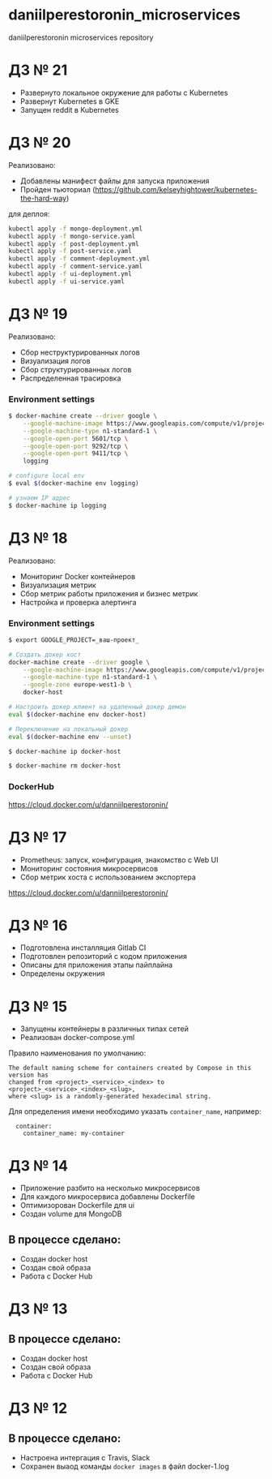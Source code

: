 # daniilperestoronin_microservices
daniilperestoronin microservices repository

# ДЗ № 21

- Развернуто локальное окружение для работы с Kubernetes
- Развернут Kubernetes в GKE
- Запущен reddit в Kubernetes

# ДЗ № 20

Реализовано: 
- Добавлены манифест файлы для запуска приложения
- Пройден тьюториал (https://github.com/kelseyhightower/kubernetes-the-hard-way)

для деплоя:
```bash
kubectl apply -f mongo-deployment.yml
kubectl apply -f mongo-service.yaml
kubectl apply -f post-deployment.yml
kubectl apply -f post-service.yaml
kubectl apply -f comment-deployment.yml
kubectl apply -f comment-service.yaml
kubectl apply -f ui-deployment.yml
kubectl apply -f ui-service.yaml
```

# ДЗ № 19

Реализовано: 
- Сбор неструктурированных логов
- Визуализация логов
- Сбор структурированных логов
- Распределенная трасировка

### Environment settings

```bash
$ docker-machine create --driver google \
    --google-machine-image https://www.googleapis.com/compute/v1/projects/ubuntu-os-cloud/global/images/family/ubuntu-1604-lts \
    --google-machine-type n1-standard-1 \
    --google-open-port 5601/tcp \
    --google-open-port 9292/tcp \
    --google-open-port 9411/tcp \
    logging

# configure local env
$ eval $(docker-machine env logging)

# узнаем IP адрес
$ docker-machine ip logging
```

# ДЗ № 18

Реализовано: 
- Мониторинг Docker контейнеров
- Визуализация метрик
- Сбор метрик работы приложения и бизнес метрик
- Настройка и проверка алертинга

### Environment settings
```bash
$ export GOOGLE_PROJECT=_ваш-проект_

# Создать докер хост
docker-machine create --driver google \
    --google-machine-image https://www.googleapis.com/compute/v1/projects/ubuntu-os-cloud/global/images/family/ubuntu-1604-lts \
    --google-machine-type n1-standard-1 \
    --google-zone europe-west1-b \
    docker-host

# Настроить докер клиент на удаленный докер демон
eval $(docker-machine env docker-host)

# Переключение на локальный докер
eval $(docker-machine env --unset)

$ docker-machine ip docker-host

$ docker-machine rm docker-host
```

### DockerHub
https://cloud.docker.com/u/danniilperestoronin/

# ДЗ № 17

- Prometheus: запуск, конфигурация, знакомство с Web UI
- Мониторинг состояния микросервисов
- Сбор метрик хоста с использованием экспортера

https://cloud.docker.com/u/danniilperestoronin/

# ДЗ № 16

- Подготовлена инсталляция Gitlab CI
- Подготовлен репозиторий с кодом приложения
- Описаны для приложения этапы пайплайна
- Определены окружения

# ДЗ № 15

- Запущены контейнеры в различных типах сетей
- Реализован docker-compose.yml

Правило наименования по умолчанию:
```
The default naming scheme for containers created by Compose in this version has
changed from <project>_<service>_<index> to <project>_<service>_<index>_<slug>,
where <slug> is a randomly-generated hexadecimal string.
```
Для определения имени необходимо указать ```container_name```, например:

```
  container:
    container_name: my-container
```


# ДЗ № 14
- Приложение разбито на несколько микросервисов
- Для каждого микросервиса добавлены Dockerfile
- Оптимизорован Dockerfile для ui
- Создан volume для MongoDB

## В процессе сделано:
 - Создан docker host
 - Создан свой образа
 - Работа с Docker Hub

# ДЗ № 13

## В процессе сделано:
 - Создан docker host
 - Создан свой образа
 - Работа с Docker Hub

# ДЗ № 12

## В процессе сделано:
 - Настроена интергация с Travis, Slack
 - Сохранен выаод команды ```docker images``` в файл docker-1.log
